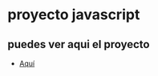 # proyecto javascript

## puedes ver aqui el proyecto
- [Aquí](https://imjuanb.github.io/Javascript/)

